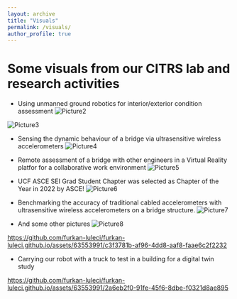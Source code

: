 ```yaml
---
layout: archive
title: "Visuals"
permalink: /visuals/
author_profile: true
---
```


# Some visuals from our CITRS lab and research activities

- Using unmanned ground robotics for interior/exterior condition assessment
![Picture2](https://github.com/furkan-luleci/furkan-luleci.github.io/assets/63553991/f1ac0287-2acb-4551-8e6b-02eafbd3f991)

![Picture3](https://github.com/furkan-luleci/furkan-luleci.github.io/assets/63553991/5d200f64-2525-498a-864b-563a3933ccba)

- Sensing the dynamic behaviour of a bridge via ultrasensitive wireless accelerometers
![Picture4](https://github.com/furkan-luleci/furkan-luleci.github.io/assets/63553991/f05f6206-1d3e-4a05-be9b-999dd845f63a)

- Remote assessment of a bridge with other engineers in a Virtual Reality platfor for a collaborative work environment
![Picture5](https://github.com/furkan-luleci/furkan-luleci.github.io/assets/63553991/35f65d92-01d6-4637-9ab7-33f007a6beba)

- UCF ASCE SEI Grad Student Chapter was selected as Chapter of the Year in 2022 by ASCE!
![Picture6](https://github.com/furkan-luleci/furkan-luleci.github.io/assets/63553991/f2b580e6-5146-4834-8214-71f081750a53)

- Benchmarking the accuracy of traditional cabled accelerometers with ultrasensitive wireless accelerometers on a bridge structure.
![Picture7](https://github.com/furkan-luleci/furkan-luleci.github.io/assets/63553991/22f78ba6-2789-41eb-99da-da54b5bdaf82)

- And some other pictures
![Picture8](https://github.com/furkan-luleci/furkan-luleci.github.io/assets/63553991/d8109d3b-aa74-4441-b233-affed9d825a3)





https://github.com/furkan-luleci/furkan-luleci.github.io/assets/63553991/c3f3781b-af96-4dd8-aaf8-faae6c2f2232


- Carrying our robot with a truck to test in a building for a digital twin study

https://github.com/furkan-luleci/furkan-luleci.github.io/assets/63553991/2a6eb2f0-91fe-45f6-8dbe-f0321d8ae895




